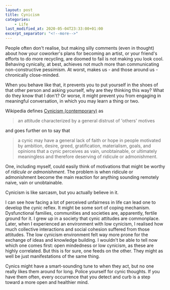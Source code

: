 ```yaml
---
layout: post
title: Cynicism
categories: 
    - Life
last_modified_at: 2020-05-04T23:33:00+01:00
excerpt_separator: "<!--more-->"
---
```


People often don't realise, but making silly comments (even in thought) about how your coworker's plans for becoming an artist, or your friend's efforts to do more recycling, are doomed to fail is not making you look cool.<!--more-->  Behaving cynically, at best, achieves not much more than communicating non-constructive pessimism. At worst, makes us - and those around us - chronically close-minded. 

When you behave like that, it prevents you to put yourself in the shoes of that other person and asking yourself, why are they thinking this way? What do they know that I don't? Or worse, it might prevent you from engaging in meaningful conversation, in which you may learn a thing or two.

Wikipedia defines [Cynicism (contemporary)](https://en.wikipedia.org/wiki/Cynicism_(contemporary)) as 

> an attitude characterized by a general distrust of 'others' motives

and goes further on to say that 

> a cynic may have a general lack of faith or hope in people motivated by ambition, desire, greed, gratification, materialism, goals, and opinions that a cynic perceives as vain, unobtainable, or ultimately meaningless and therefore deserving of ridicule or admonishment.

One, including myself, could easily think of motivations that might be worthy of _ridicule or admonishment_. The problem is when ridicule or admonishment become the main reaction for anything sounding remotely naive, vain or unobtainable.

Cynicism is like sarcasm, but you actually believe in it.

I can see how facing a lot of perceived unfairness in life can lead one to develop the cynic reflex. It might be some sort of coping mechanism. Dysfunctional families, communities and societies are, apparently, fertile ground for it. I grew up in a society that cynic attitudes are commonplace. Later, when I experienced an environment with low cynicism, I realised how much collective interactions and social cohesion suffered from those attitudes. The low cynicism environment felt way more prone for the exchange of ideas and knowledge building. I wouldn't be able to tell now which one comes first: open mindedness or low cynicism, as these are highly correlated. But this is for sure, one feeds on the other. They might as well be just manifestations of the same thing. 

Cynics might have a smart-sounding tune to when they act, but no one really likes them around for long. Police yourself for cynic thoughts. If you have them often, every occurrence that you detect and curb is a step toward a more open and healthier mind. 